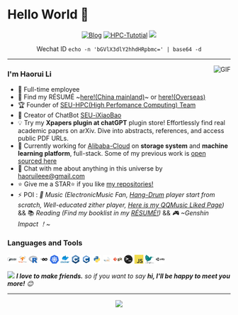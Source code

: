 # Hello World 👋

<p align="center">
	<a href="https://lihaorui.com/"><img src="https://img.shields.io/badge/blog-200k+%20pageview-brightgreen" alt="Blog"></a>
	<a href="https://cswu-challenge.github.io/"><img src="https://img.shields.io/github/last-commit/CSWU-Challenge/CSWU-Challenge.github.io?color=orange&label=ASC-Wiki%20(High-Performance%20Tutorial)" alt="HPC-Tutotial"></a>
	<a href="mailto:haoruilee@contact.ac.cn"><img src="https://img.shields.io/badge/-haoruilee@contact.ac.cn-c14438?style=flat-square&logo=Gmail&logoColor=white&link=mailto:haoruilee@contact.ac.cn"></a>
</p>

<p align="center">
	<p align="center">Wechat ID <code>echo -n 'bGVlX3dlY2hhdHRpbmc=' | base64 -d</code></p>
</p>

---
<img align="right" alt="GIF" src="https://raw.githubusercontent.com/haoruilee/haoruilee/master/pic/pusheencode.gif" />

### I'm Haorui Li

- 🔭 Full-time employee
- 🙋 Find my RÉSUMÉ ~[here!(China mainland)](https://hrlee.cn)~ or [here!(Overseas)](http://haoruili.work)
- 🏆 Founder of [SEU-HPC(High Perfomance Computing) Team](https://asc-wiki.com)
- 🤖️ Creator of ChatBot [SEU-iXiaoBao](https://ixiaobao.github.io/xiaobao/)
- 💡 Try my **Xpapers plugin at chatGPT** plugin store! Effortlessly find real academic papers on arXiv. Dive into abstracts, references, and access public PDF URLs.
- 🌱 Currently working for [Alibaba-Cloud](https://www.aliyun.com/) on **storage system** and **machine learning platform**, full-stack. Some of my previous work is [open sourced here](https://github.com/alibaba/ilogtail)
- 💬 Chat with me about anything in this universe by haoruileee@gmail.com
- :star: Give me a STAR:star: if you like [my repositories!](https://github.com/haoruilee?tab=repositories&sort=stargazers) 
- ⚡ POI : *🎼 Music (ElectronicMusic Fan, [Hang-Drum](https://en.wikipedia.org/wiki/Hang_(instrument)) player start from scratch, Well-educated zither player, [Here is my QQMusic Liked Page](https://c.y.qq.com/base/fcgi-bin/u?__=MurwMAe64Mik))* && 📚 *Reading (Find my booklist in my [RÉSUMÉ!](https://hrlee.cn))* && *🎮  ~Genshin Impact ！~*


### Languages and Tools

<code><img height="20" src="https://raw.githubusercontent.com/github/explore/80688e429a7d4ef2fca1e82350fe8e3517d3494d/topics/bash/bash.png"></code>
<code><img height="20" src="https://raw.githubusercontent.com/github/explore/80688e429a7d4ef2fca1e82350fe8e3517d3494d/topics/tensorflow/tensorflow.png"></code>
<code><img height="20" src="https://raw.githubusercontent.com/github/explore/80688e429a7d4ef2fca1e82350fe8e3517d3494d/topics/r/r.png"></code>
<code><img height="20" src="https://raw.githubusercontent.com/github/explore/80688e429a7d4ef2fca1e82350fe8e3517d3494d/topics/go/go.png"></code>
<code><img height="20" src="https://raw.githubusercontent.com/github/explore/80688e429a7d4ef2fca1e82350fe8e3517d3494d/topics/kubernetes/kubernetes.png"></code>
<code><img height="20" src="https://raw.githubusercontent.com/github/explore/80688e429a7d4ef2fca1e82350fe8e3517d3494d/topics/docker/docker.png"></code>
<code><img height="20" src="https://raw.githubusercontent.com/github/explore/80688e429a7d4ef2fca1e82350fe8e3517d3494d/topics/cpp/cpp.png"></code>
<code><img height="20" src="https://raw.githubusercontent.com/github/explore/80688e429a7d4ef2fca1e82350fe8e3517d3494d/topics/c/c.png"></code>
<code><img height="20" src="https://raw.githubusercontent.com/github/explore/80688e429a7d4ef2fca1e82350fe8e3517d3494d/topics/python/python.png"></code>
<code><img height="20" src="https://raw.githubusercontent.com/github/explore/80688e429a7d4ef2fca1e82350fe8e3517d3494d/topics/mysql/mysql.png"></code>
<code><img height="20" src="https://raw.githubusercontent.com/github/explore/80688e429a7d4ef2fca1e82350fe8e3517d3494d/topics/git/git.png"></code>
<code><img height="20" src="https://raw.githubusercontent.com/github/explore/80688e429a7d4ef2fca1e82350fe8e3517d3494d/topics/terminal/terminal.png"></code>
<code><img height="20" src="https://raw.githubusercontent.com/github/explore/80688e429a7d4ef2fca1e82350fe8e3517d3494d/topics/javascript/javascript.png"></code>
<code><img height="20" src="https://raw.githubusercontent.com/github/explore/80688e429a7d4ef2fca1e82350fe8e3517d3494d/topics/latex/latex.png"></code>
<code><img height="20" src="https://raw.githubusercontent.com/github/explore/80688e429a7d4ef2fca1e82350fe8e3517d3494d/topics/unity/unity.png"></code>

<img src="https://media.giphy.com/media/LnQjpWaON8nhr21vNW/giphy.gif" width="60"> <em><b>I love to make friends.</b> so if you want to say <b>hi, I'll be happy to meet you more!</b> 😊</em>

---


<p align="center">
	<p align="center"><a href="https://wakatime.com"><img src="https://wakatime.com/share/@haoruilee/afd08756-4444-463a-927d-e7e030a14592.svg" width="500" /></a></p>
</p>

